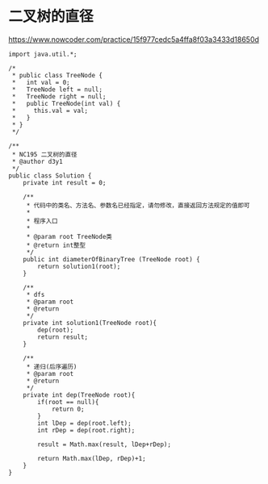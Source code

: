 # 二叉树的直径
https://www.nowcoder.com/practice/15f977cedc5a4ffa8f03a3433d18650d

    import java.util.*;
    
    /*
     * public class TreeNode {
     *   int val = 0;
     *   TreeNode left = null;
     *   TreeNode right = null;
     *   public TreeNode(int val) {
     *     this.val = val;
     *   }
     * }
     */
    
    /**
     * NC195 二叉树的直径
     * @author d3y1
     */
    public class Solution {
        private int result = 0;
    
        /**
         * 代码中的类名、方法名、参数名已经指定，请勿修改，直接返回方法规定的值即可
         *
         * 程序入口
         *
         * @param root TreeNode类 
         * @return int整型
         */
        public int diameterOfBinaryTree (TreeNode root) {
            return solution1(root);
        }
    
        /**
         * dfs
         * @param root
         * @return
         */
        private int solution1(TreeNode root){
            dep(root);
            return result;
        }
    
        /**
         * 递归(后序遍历)
         * @param root
         * @return
         */
        private int dep(TreeNode root){
            if(root == null){
                return 0;
            }
            int lDep = dep(root.left);
            int rDep = dep(root.right);
    
            result = Math.max(result, lDep+rDep);
    
            return Math.max(lDep, rDep)+1;
        }
    }
    

